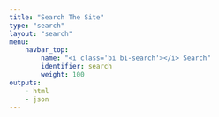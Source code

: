 ```yaml
---
title: "Search The Site"
type: "search"
layout: "search"
menu:
    navbar_top:
        name: "<i class='bi bi-search'></i> Search"
        identifier: search
        weight: 100
outputs:
    - html
    - json
---
```

